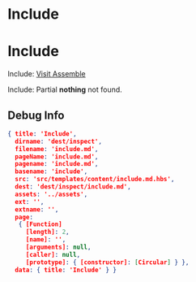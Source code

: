 # Include



# Include

Include: <a class="btn btn-primary btn-large" href="https://github.com/assemble/assemble/"> Visit Assemble </a>

Include: Partial **nothing** not found.



## Debug Info

``` json
{ title: 'Include',
  dirname: 'dest/inspect',
  filename: 'include.md',
  pageName: 'include.md',
  pagename: 'include.md',
  basename: 'include',
  src: 'src/templates/content/include.md.hbs',
  dest: 'dest/inspect/include.md',
  assets: '../assets',
  ext: '',
  extname: '',
  page: 
   { [Function]
     [length]: 2,
     [name]: '',
     [arguments]: null,
     [caller]: null,
     [prototype]: { [constructor]: [Circular] } },
  data: { title: 'Include' } }
```

